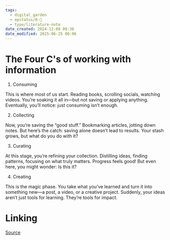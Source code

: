```yaml
---
tags:
  - digital_garden
  - epstatus/0-🌰
  - type/literature-note
date_created: 2024-12-08 08:36
date_modified: 2025-06-25 06:06
---
```

# The Four C's of working with information

1. Consuming  
  
This is where most of us start. Reading books, scrolling socials, watching videos. You’re soaking it all in—but not saving or applying anything. Eventually, you’ll notice: just consuming isn’t enough.  
  
2. Collecting  
  
Now, you’re saving the “good stuff.” Bookmarking articles, jotting down notes. But here’s the catch: saving alone doesn’t lead to results. Your stash grows, but what do you do with it?  
  
3. Curating  
  
At this stage, you’re refining your collection. Distilling ideas, finding patterns, focusing on what truly matters. Progress feels good! But even here, you might wonder: Is this it?  
  
4. Creating  
  
This is the magic phase. You take what you’ve learned and turn it into something new—a post, a video, or a creative project. Suddenly, your ideas aren’t just tools for learning. They’re tools for impact.

# Linking

[Source](https://www.linkedin.com/posts/tiagoforte_did-you-know-there-are-4-phases-of-working-activity-7267160288632692736-u59S?utm_source=share&utm_medium=member_desktop)


